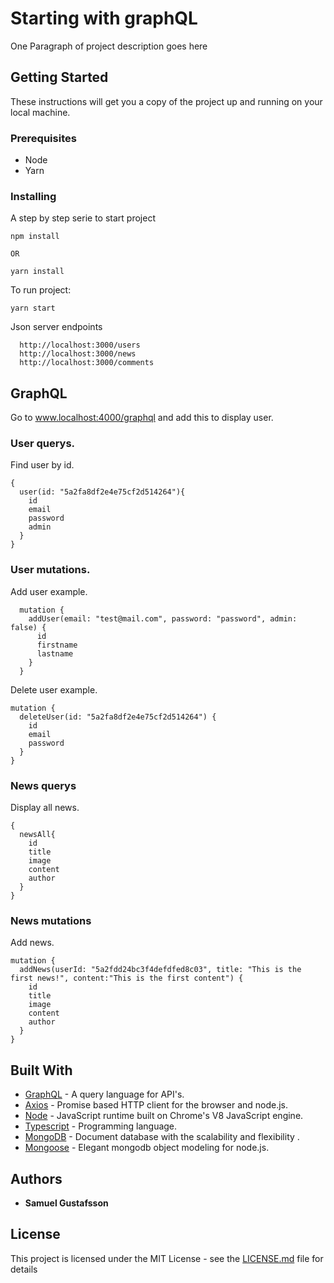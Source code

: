 # Starting with graphQL

One Paragraph of project description goes here

## Getting Started

These instructions will get you a copy of the project up and running on your
local machine.

### Prerequisites

* Node
* Yarn

### Installing

A step by step serie to start project

```
npm install

OR

yarn install
```

To run project:

```
yarn start
```

Json server endpoints

```
  http://localhost:3000/users
  http://localhost:3000/news
  http://localhost:3000/comments
```

## GraphQL

Go to www.localhost:4000/graphql and add this to display user.

### User querys.

Find user by id.

```
{
  user(id: "5a2fa8df2e4e75cf2d514264"){
    id
    email
    password
    admin
  }
}
```

### User mutations.

Add user example.

```
  mutation {
    addUser(email: "test@mail.com", password: "password", admin: false) {
      id
      firstname
      lastname
    }
  }
```

Delete user example.

```
mutation {
  deleteUser(id: "5a2fa8df2e4e75cf2d514264") {
    id
    email
    password
  }
}
```

### News querys

Display all news.

```
{
  newsAll{
    id
    title
    image
    content
    author
  }
}
```

### News mutations

Add news.

```
mutation {
  addNews(userId: "5a2fdd24bc3f4defdfed8c03", title: "This is the first news!", content:"This is the first content") {
    id
    title
    image
    content
    author
  }
}
```

## Built With

* [GraphQL](http://graphql.org/) - A query language for API's.
* [Axios](https://github.com/axios/axios) - Promise based HTTP client for the
  browser and node.js.
* [Node](https://nodejs.org/en/) - JavaScript runtime built on Chrome's V8
  JavaScript engine.
* [Typescript](https://www.typescriptlang.org/) - Programming language.
* [MongoDB](https://www.mongodb.com/) - Document database with the scalability and flexibility .
* [Mongoose](http://mongoosejs.com/) - Elegant mongodb object modeling for node.js.

## Authors

* **Samuel Gustafsson**

## License

This project is licensed under the MIT License - see the
[LICENSE.md](LICENSE.md) file for details

